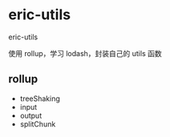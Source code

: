 # eric-utils

eric-utils

使用 rollup，学习 lodash，封装自己的 utils 函数

## rollup

- treeShaking
- input
- output
- splitChunk
